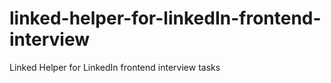 # linked-helper-for-linkedIn-frontend-interview
Linked Helper for LinkedIn frontend interview tasks
